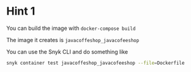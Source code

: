 # Hint 1

You can build the image with `docker-compose build`

The image it creates is `javacoffeshop_javacofeeshop`

You can use the Snyk CLI and do something like
```bash
snyk container test javacoffeshop_javacofeeshop --file=Dockerfile
```